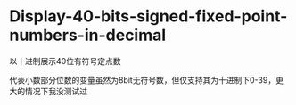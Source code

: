 # Display-40-bits-signed-fixed-point-numbers-in-decimal
以十进制展示40位有符号定点数

代表小数部分位数的变量虽然为8bit无符号数，但仅支持其为十进制下0-39，更大的情况下我没测试过
